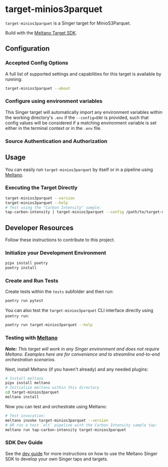 # target-minios3parquet

`target-minios3parquet` is a Singer target for MinioS3Parquet.

Build with the [Meltano Target SDK](https://sdk.meltano.com).

<!--

Developer TODO: Update the below as needed to correctly describe the install procedure. For instance, if you do not have a PyPi repo, or if you want users to directly install from your git repo, you can modify this step as appropriate.

## Installation

Install from PyPi:

```bash
pipx install target-minios3parquet
```

Install from GitHub:

```bash
pipx install git+https://github.com/ORG_NAME/target-minios3parquet.git@main
```

-->

## Configuration

### Accepted Config Options

<!--
Developer TODO: Provide a list of config options accepted by the target.

This section can be created by copy-pasting the CLI output from:

```
target-minios3parquet --about --format=markdown
```
-->

A full list of supported settings and capabilities for this
target is available by running:

```bash
target-minios3parquet --about
```

### Configure using environment variables

This Singer target will automatically import any environment variables within the working directory's
`.env` if the `--config=ENV` is provided, such that config values will be considered if a matching
environment variable is set either in the terminal context or in the `.env` file.

### Source Authentication and Authorization

<!--
Developer TODO: If your target requires special access on the destination system, or any special authentication requirements, provide those here.
-->

## Usage

You can easily run `target-minios3parquet` by itself or in a pipeline using [Meltano](https://meltano.com/).

### Executing the Target Directly

```bash
target-minios3parquet --version
target-minios3parquet --help
# Test using the "Carbon Intensity" sample:
tap-carbon-intensity | target-minios3parquet --config /path/to/target-minios3parquet-config.json
```

## Developer Resources

Follow these instructions to contribute to this project.

### Initialize your Development Environment

```bash
pipx install poetry
poetry install
```

### Create and Run Tests

Create tests within the `tests` subfolder and
  then run:

```bash
poetry run pytest
```

You can also test the `target-minios3parquet` CLI interface directly using `poetry run`:

```bash
poetry run target-minios3parquet --help
```

### Testing with [Meltano](https://meltano.com/)

_**Note:** This target will work in any Singer environment and does not require Meltano.
Examples here are for convenience and to streamline end-to-end orchestration scenarios._

<!--
Developer TODO:
Your project comes with a custom `meltano.yml` project file already created. Open the `meltano.yml` and follow any "TODO" items listed in
the file.
-->

Next, install Meltano (if you haven't already) and any needed plugins:

```bash
# Install meltano
pipx install meltano
# Initialize meltano within this directory
cd target-minios3parquet
meltano install
```

Now you can test and orchestrate using Meltano:

```bash
# Test invocation:
meltano invoke target-minios3parquet --version
# OR run a test `elt` pipeline with the Carbon Intensity sample tap:
meltano run tap-carbon-intensity target-minios3parquet
```

### SDK Dev Guide

See the [dev guide](https://sdk.meltano.com/en/latest/dev_guide.html) for more instructions on how to use the Meltano Singer SDK to
develop your own Singer taps and targets.
